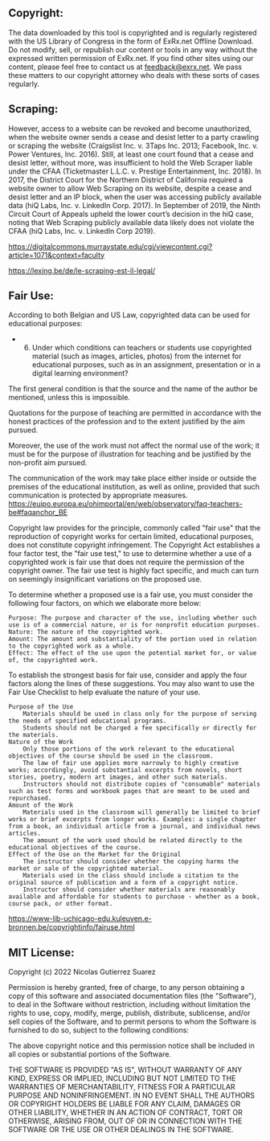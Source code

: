 ## Copyright:
The data downloaded by this tool is copyrighted and is regularly registered with the US Library of Congress in the form of ExRx.net Offline Download. Do not modify, sell, or republish our content or tools in any way without the expressed written permission of ExRx.net. If you find other sites using our content, please feel free to contact us at feedback@exrx.net. We pass these matters to our copyright attorney who deals with these sorts of cases regularly.


## Scraping:
However, access to a website can be revoked and become unauthorized, when the website owner sends
a cease and desist letter to a party crawling or scraping the website (Craigslist Inc. v. 3Taps Inc. 2013;
Facebook, Inc. v. Power Ventures, Inc. 2016). Still, at least one court found that a cease and desist letter,
without more, was insufficient to hold the Web Scraper liable under the CFAA (Ticketmaster L.L.C. v.
Prestige Entertainment, Inc. 2018). In 2017, the District Court for the Northern District of California
required a website owner to allow Web Scraping on its website, despite a cease and desist letter and an
IP block, when the user was accessing publicly available data (hiQ Labs, Inc. v. LinkedIn Corp. 2017). In
September of 2019, the Ninth Circuit Court of Appeals upheld the lower court’s decision in the hiQ case,
noting that Web Scraping publicly available data likely does not violate the CFAA (hiQ Labs, Inc. v.
LinkedIn Corp 2019).

https://digitalcommons.murraystate.edu/cgi/viewcontent.cgi?article=1071&context=faculty

https://lexing.be/de/le-scraping-est-il-legal/


## Fair Use:
According to both Belgian and US Law, copyrighted data can be used for educational purposes:

- 6. Under which conditions can teachers or students use copyrighted material (such as images, articles, photos) from the internet for educational purposes, such as in an assignment, presentation or in a digital learning environment?

The first general condition is that the source and the name of the author be mentioned, unless this is impossible.

Quotations for the purpose of teaching are permitted in accordance with the honest practices of the profession and to the extent justified by the aim pursued.

Moreover, the use of the work must not affect the normal use of the work; it must be for the purpose of illustration for teaching and be justified by the non-profit aim pursued.

The communication of the work may take place either inside or outside the premises of the educational institution, as well as online, provided that such communication is protected by appropriate measures.
https://euipo.europa.eu/ohimportal/en/web/observatory/faq-teachers-be#faqanchor_BE

Copyright law provides for the principle, commonly called "fair use" that the reproduction of copyright works for certain limited, educational purposes, does not constitute copyright infringement. The Copyright Act establishes a four factor test, the "fair use test," to use to determine whether a use of a copyrighted work is fair use that does not require the permission of the copyright owner. The fair use test is highly fact specific, and much can turn on seemingly insignificant variations on the proposed use.

To determine whether a proposed use is a fair use, you must consider the following four factors, on which we elaborate more below:

    Purpose: The purpose and character of the use, including whether such use is of a commercial nature, or is for nonprofit education purposes.
    Nature: The nature of the copyrighted work.
    Amount: The amount and substantiality of the portion used in relation to the copyrighted work as a whole.
    Effect: The effect of the use upon the potential market for, or value of, the copyrighted work.

To establish the strongest basis for fair use, consider and apply the four factors along the lines of these suggestions. You may also want to use the Fair Use Checklist to help evaluate the nature of your use.

    Purpose of the Use
        Materials should be used in class only for the purpose of serving the needs of specified educational programs.
        Students should not be charged a fee specifically or directly for the materials.
    Nature of the Work
        Only those portions of the work relevant to the educational objectives of the course should be used in the classroom.
        The law of fair use applies more narrowly to highly creative works; accordingly, avoid substantial excerpts from novels, short stories, poetry, modern art images, and other such materials.
        Instructors should not distribute copies of "consumable" materials such as test forms and workbook pages that are meant to be used and repurchased.
    Amount of the Work
        Materials used in the classroom will generally be limited to brief works or brief excerpts from longer works. Examples: a single chapter from a book, an individual article from a journal, and individual news articles.
        The amount of the work used should be related directly to the educational objectives of the course.
    Effect of the Use on the Market for the Original
        The instructor should consider whether the copying harms the market or sale of the copyrighted material.
        Materials used in the class should include a citation to the original source of publication and a form of a copyright notice.
        Instructor should consider whether materials are reasonably available and affordable for students to purchase - whether as a book, course pack, or other format.


https://www-lib-uchicago-edu.kuleuven.e-bronnen.be/copyrightinfo/fairuse.html

## MIT License:

Copyright (c) 2022 Nicolas Gutierrez Suarez

Permission is hereby granted, free of charge, to any person obtaining a copy
of this software and associated documentation files (the "Software"), to deal
in the Software without restriction, including without limitation the rights
to use, copy, modify, merge, publish, distribute, sublicense, and/or sell
copies of the Software, and to permit persons to whom the Software is
furnished to do so, subject to the following conditions:

The above copyright notice and this permission notice shall be included in all
copies or substantial portions of the Software.

THE SOFTWARE IS PROVIDED "AS IS", WITHOUT WARRANTY OF ANY KIND, EXPRESS OR
IMPLIED, INCLUDING BUT NOT LIMITED TO THE WARRANTIES OF MERCHANTABILITY,
FITNESS FOR A PARTICULAR PURPOSE AND NONINFRINGEMENT. IN NO EVENT SHALL THE
AUTHORS OR COPYRIGHT HOLDERS BE LIABLE FOR ANY CLAIM, DAMAGES OR OTHER
LIABILITY, WHETHER IN AN ACTION OF CONTRACT, TORT OR OTHERWISE, ARISING FROM,
OUT OF OR IN CONNECTION WITH THE SOFTWARE OR THE USE OR OTHER DEALINGS IN THE
SOFTWARE.
